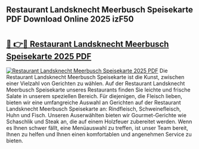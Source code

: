 ## Restaurant Landsknecht Meerbusch Speisekarte PDF Download Online 2025 izF50

# <h2><a href="http://gcb3n0t.nevu.top/?p=Restaurant+Landsknecht+Meerbusch+Speisekarte">🔗 👉🔴 Restaurant Landsknecht Meerbusch Speisekarte 2025 PDF</a></h2>

[![Restaurant Landsknecht Meerbusch Speisekarte 2025 PDF](https://i.imgur.com/dBaPXMq.png)](http://gcb3n0t.nevu.top/?p=Restaurant+Landsknecht+Meerbusch+Speisekarte)
Die Restaurant Landsknecht Meerbusch Speisekarte ist die Kunst, zwischen einer Vielzahl von Gerichten zu wählen. Auf der Restaurant Landsknecht Meerbusch Speisekarte unseres Restaurants finden Sie leichte und frische Salate in unserem speziellen Bereich. Für diejenigen, die Fleisch lieben, bieten wir eine umfangreiche Auswahl an Gerichten auf der Restaurant Landsknecht Meerbusch Speisekarte an: Rindfleisch, Schweinefleisch, Huhn und Fisch. Unseren Auserwählten bieten wir Gourmet-Gerichte wie Schaschlik und Steak an, die auf einem Holzfeuer zubereitet werden. Wenn es Ihnen schwer fällt, eine Menüauswahl zu treffen, ist unser Team bereit, Ihnen zu helfen und Ihnen einen komfortablen und angenehmen Service zu bieten.
